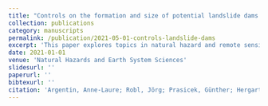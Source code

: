 ```yaml
---
title: "Controls on the formation and size of potential landslide dams and dammed lakes in the Austrian Alps"
collection: publications
category: manuscripts
permalink: /publication/2021-05-01-controls-landslide-dams
excerpt: 'This paper explores topics in natural hazard and remote sensing.'
date: 2021-01-01
venue: 'Natural Hazards and Earth System Sciences'
slidesurl: ''
paperurl: ''
bibtexurl: ''
citation: 'Argentin, Anne-Laure; Robl, Jörg; Prasicek, Günther; Hergarten, Stefan; Hölbling, Daniel; Abad, Lorena; Dabiri, Zahra. (2021). &quot;Controls on the formation and size of potential landslide dams and dammed lakes in the Austrian Alps&quot; <i>Natural Hazards and Earth System Sciences</i>.'
---
```

